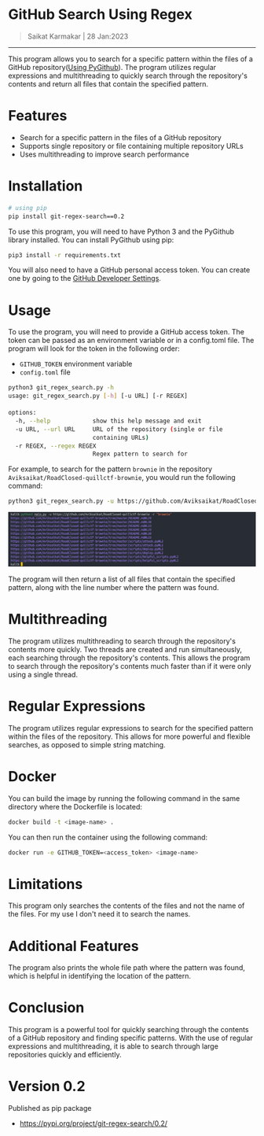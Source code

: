 # GitHub Search Using Regex

> Saikat Karmakar | 28 Jan:2023

---

This program allows you to search for a specific pattern within the files of a GitHub repository([Using PyGithub](https://pygithub.readthedocs.io/en/latest/)). The program utilizes regular expressions and multithreading to quickly search through the repository's contents and return all files that contain the specified pattern.

# Features
- Search for a specific pattern in the files of a GitHub repository
- Supports single repository or file containing multiple repository URLs
- Uses multithreading to improve search performance


# Installation
```bash
# using pip
pip install git-regex-search==0.2
```

To use this program, you will need to have Python 3 and the PyGithub library installed. You can install PyGithub using pip:
```bash
pip3 install -r requirements.txt
```

You will also need to have a GitHub personal access token. You can create one by going to the [GitHub Developer Settings](https://github.com/settings/tokens).

# Usage
To use the program, you will need to provide a GitHub access token. The token can be passed as an environment variable or in a config.toml file. The program will look for the token in the following order:

- `GITHUB_TOKEN` environment variable 
- `config.toml` file

```bash
python3 git_regex_search.py -h                                              
usage: git_regex_search.py [-h] [-u URL] [-r REGEX]

options:
  -h, --help            show this help message and exit
  -u URL, --url URL     URL of the repository (single or file
                        containing URLs)
  -r REGEX, --regex REGEX
                        Regex pattern to search for
```

For example, to search for the pattern `brownie` in the repository `Aviksaikat/RoadClosed-quillctf-brownie`, you would run the following command:

```bash
python3 git_regex_search.py -u https://github.com/Aviksaikat/RoadClosed-quillctf-brownie -r "brownie"
```

![](assets/img.png)


The program will then return a list of all files that contain the specified pattern, along with the line number where the pattern was found.

# Multithreading
The program utilizes multithreading to search through the repository's contents more quickly. Two threads are created and run simultaneously, each searching through the repository's contents. This allows the program to search through the repository's contents much faster than if it were only using a single thread.

# Regular Expressions
The program utilizes regular expressions to search for the specified pattern within the files of the repository. This allows for more powerful and flexible searches, as opposed to simple string matching.


# Docker
You can build the image by running the following command in the same directory where the Dockerfile is located:
```bash
docker build -t <image-name> .
```

You can then run the container using the following command:
```bash
docker run -e GITHUB_TOKEN=<access_token> <image-name>
```

# Limitations
This program only searches the contents of the files and not the name of the files. For my use I don't need it to search the names.

# Additional Features
The program also prints the whole file path where the pattern was found, which is helpful in identifying the location of the pattern.

# Conclusion
This program is a powerful tool for quickly searching through the contents of a GitHub repository and finding specific patterns. With the use of regular expressions and multithreading, it is able to search through large repositories quickly and efficiently.

# Version 0.2
Published as pip package
- https://pypi.org/project/git-regex-search/0.2/